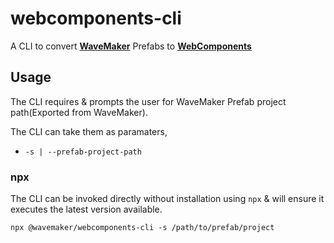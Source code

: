# webcomponents-cli
A CLI to convert [**WaveMaker**](https://www.wavemakeronline.com/) Prefabs to [**WebComponents**](https://www.webcomponents.org/)

## Usage

The CLI requires & prompts the user for WaveMaker Prefab project path(Exported from WaveMaker).

The CLI can take them as paramaters,
* `-s | --prefab-project-path`

### **npx**
The CLI can be invoked directly without installation using `npx` &
will ensure it executes the latest version available.
```
npx @wavemaker/webcomponents-cli -s /path/to/prefab/project
```
